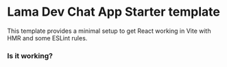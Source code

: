 # Lama Dev Chat App Starter template

This template provides a minimal setup to get React working in Vite with HMR and some ESLint rules.

### Is it working?

